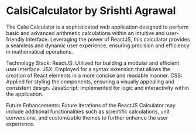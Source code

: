 # CalsiCalculator by Srishti Agrawal

The Calsi Calculator is a sophisticated web application designed to perform basic and advanced arithmetic calculations within an intuitive and user-friendly interface. Leveraging the power of ReactJS, this calculator provides a seamless and dynamic user experience, ensuring precision and efficiency in mathematical operations.

Technology Stack:
ReactJS: Utilized for building a modular and efficient user interface.
JSX: Employed for a syntax extension that allows the creation of React elements in a more concise and readable manner.
CSS: Applied for styling the components, ensuring a visually appealing and consistent design.
JavaScript: Implemented for logic and interactivity within the application.

Future Enhancements:
Future iterations of the ReactJS Calculator may include additional functionalities such as scientific calculations, unit conversions, and customizable themes to further enhance the user experience.
